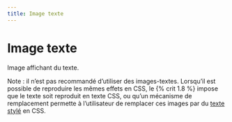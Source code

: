 ```yaml
---
title: Image texte
---
```


# Image texte


Image affichant du texte.

Note : il n’est pas recommandé d’utiliser des images-textes. Lorsqu’il est possible de reproduire les mêmes effets en CSS, le {% crit 1.8 %} impose que le texte soit reproduit en texte CSS, ou qu’un mécanisme de remplacement permette à l’utilisateur de remplacer ces images par du [texte stylé](#texte-style) en CSS.
